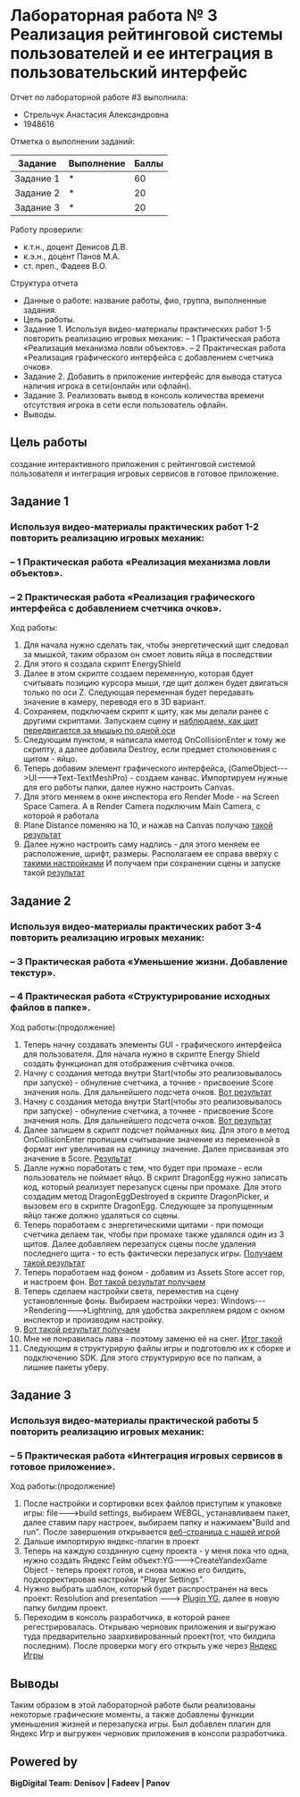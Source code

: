 # Лабораторная работа № 3 Реализация рейтинговой системы пользователей и ее интеграция в пользовательский интерфейс
Отчет по лабораторной работе #3 выполнила:
- Стрельчук Анастасия Александровна
- 1948616

Отметка о выполнении заданий:

| Задание | Выполнение | Баллы |
| ------ | ------ | ------ |
| Задание 1 | * | 60 |
| Задание 2 | * | 20 |
| Задание 3 | * | 20 |


Работу проверили:
- к.т.н., доцент Денисов Д.В.
- к.э.н., доцент Панов М.А.
- ст. преп., Фадеев В.О.

Структура отчета

- Данные о работе: название работы, фио, группа, выполненные задания.
- Цель работы.
- Задание 1.
Используя видео-материалы практических работ 1-5 повторить реализацию
игровых механик:
– 1 Практическая работа «Реализация механизма ловли объектов».
– 2 Практическая работа «Реализация графического интерфейса с
добавлением счетчика очков».
- Задание 2.
Добавить в приложение интерфейс для вывода статуса наличия игрока в сети(онлайн или офлайн).
- Задание 3.
Реализовать вывод в консоль количества времени отсутствия игрока в сети
если пользователь офлайн.
- Выводы.

## Цель работы
создание интерактивного приложения с рейтинговой системой
пользователя и интеграция игровых сервисов в готовое приложение.

## Задание 1
### Используя видео-материалы практических работ 1-2 повторить реализацию игровых механик:
### – 1 Практическая работа «Реализация механизма ловли объектов».
### – 2 Практическая работа «Реализация графического интерфейса с добавлением счетчика очков». 
Ход работы:
1) Для начала нужно сделать так, чтобы энергетический щит следовал за мышкой, таким образом он смоет ловить яйца в последствии
2) Для этого я создала скрипт EnergyShield 
3) Далее в этом скрипте создаем переменную, которая бдует считывать позицию курсора мыши, где щит должен будет двигаться только по оси Z. Следующая переменная будет передавать значение в камеру, переводя его в 3D вариант.
4) Сохраняем, подключаем скрипт к щиту, как мы делали ранее с другими скриптами. Запускаем сцену и [наблюдаем, как щит передвигается за мышью по одной оси](https://github.com/umi0193/DA-in-GameDev-lab3/blob/main/%D0%9F%D0%B5%D1%80%D0%B5%D0%BC%D0%B5%D1%89%D0%B5%D0%BD%D0%B8%D0%B5%20%D0%B7%D0%B0%20%D0%BC%D1%8B%D1%88%D1%8C%D1%8E%20%D1%89%D0%B8%D1%82%D0%B0.jpg)
5) Следующим пунктом, я написала кметод OnCollisionEnter к тому же скрипту, а далее добавила Destroy, если предмет столкновения с щитом - яйцо. 
6) Теперь добавим элемент графического интерфейса, (GameObject--->UI--->Text-TextMeshPro) - создаем канвас. Импортируем нужные для его работы папки, далее нужно настроить Canvas.
7) Для этого меняем в окне инспектора его Render Mode - на Screen Space Camera. A в Render Camera подключим Main Camera, с которой я работала 
8) Plane Distance поменяю на 10, и нажав на Canvas получаю [такой результат](https://github.com/umi0193/DA-in-GameDev-lab3/blob/main/%D0%9F%D0%BE%D1%81%D0%BB%D0%B5%20%D0%BD%D0%B0%D1%81%D1%82%D1%80%D0%BE%D0%B5%D0%BA%20Canvas.jpg)
9) Далее нужно настроить саму надпись - для этого меняем ее расположение, шрифт, размеры. Располагаем ее справа вверху с [такими настройками](https://github.com/umi0193/DA-in-GameDev-lab3/blob/main/%D0%9D%D0%B0%D1%81%D1%82%D1%80%D0%BE%D0%B9%D0%BA%D0%B8%20Score.jpg) И получаем при сохранении сцены и запуске такой [результат](https://github.com/umi0193/DA-in-GameDev-lab3/blob/main/%D0%9D%D0%B0%D1%81%D1%82%D1%80%D0%BE%D0%B9%D0%BA%D0%B0%20Score%20-%20%D1%80%D0%B5%D0%B7%D1%83%D0%BB%D1%8C%D1%82%D0%B0%D1%82.jpg)


## Задание 2
### Используя видео-материалы практических работ 3-4 повторить реализацию игровых механик:
### – 3 Практическая работа «Уменьшение жизни. Добавление текстур».
### – 4 Практическая работа «Структурирование исходных файлов в папке».

Ход работы:(продолжение)
1) Теперь начну создавать элементы GUI - графического интерфейса для пользователя.  Для начала нужно в скрипте Energy Shield создать функционал для отображения счётчика очков.
2) Начну с создания метода внутри Start(чтобы это реализовывалось при запуске) - обнуление счетчика, а точнее - присвоение Score значения ноль. Для дальнейшего подсчета очков. [Вот результат](https://github.com/umi0193/DA-in-GameDev-lab3/blob/main/%D0%A3%D1%81%D1%82%D0%B0%D0%BD%D0%BE%D0%B2%D0%B8%D0%BB%D0%B8%20%D0%BF%D1%80%D0%B8%20%D1%81%D1%82%D0%B0%D1%80%D1%82%D0%B5%20%D0%B7%D0%BD%D0%B0%D1%87%D0%B5%D0%BD%D0%B8%D0%B5%20%D1%81%D0%BA%D0%BE%D1%80%D0%B5%20%3D%200.jpg)
3) Начну с создания метода внутри Start(чтобы это реализовывалось при запуске) - обнуление счетчика, а точнее - присвоение Score значения ноль. Для дальнейшего подсчета очков. [Вот результат](https://github.com/umi0193/DA-in-GameDev-lab3/blob/main/%D0%A3%D1%81%D1%82%D0%B0%D0%BD%D0%BE%D0%B2%D0%B8%D0%BB%D0%B8%20%D0%BF%D1%80%D0%B8%20%D1%81%D1%82%D0%B0%D1%80%D1%82%D0%B5%20%D0%B7%D0%BD%D0%B0%D1%87%D0%B5%D0%BD%D0%B8%D0%B5%20%D1%81%D0%BA%D0%BE%D1%80%D0%B5%20%3D%200.jpg)
4)  Далее запишем в скрипт подсчет пойманных яиц. Для этого в метод OnCollisionEnter пропишем считывание значение из переменной в формат инт увеличивая на единицу значение. Далее присваивая это значение в Score. [Результат](https://github.com/umi0193/DA-in-GameDev-lab3/blob/main/%D0%9F%D0%BE%D0%B4%D1%81%D1%87%D1%91%D1%82.jpg)
5)  Далле нужно поработать с тем, что будет при промахе - если пользователь не поймает яйцо. В скрипт DragonEgg нужно записать код, который реализует перезапуск сцены при промахе. Для этого создадим метод DragonEggDestroyed в скрипте DragonPicker, и вызовем его в скрипте DragonEgg. Следующее за пропущенным яйцо также должно удаляться со сцены. 
6)  Теперь поработаем с энергетическими щитами - при помощи счетчика делаем так, чтобы при промахе также удалялся один из 3 щитов. Далее добавляем перезапуск сцены после удаления последнего щита - то есть фактически перезапуск игры. [Получаем такой результат](https://github.com/umi0193/DA-in-GameDev-lab3/blob/main/%D0%A3%D0%BC%D0%B5%D0%BD%D1%8C%D1%88%D0%B5%D0%BD%D0%B8%D0%B5%20%D0%BA%D0%BE%D0%BB-%D0%B2%D0%B0%20%D1%89%D0%B8%D1%82%D0%BE%D0%B2.jpg)
7) Теперь поработаем над фоном - добавим из Assets Store ассет гор, и настроем фон. [Вот такой результат получаем](https://github.com/umi0193/DA-in-GameDev-lab3/blob/main/%D0%9D%D0%B0%D1%81%D1%82%D1%80%D0%BE%D0%B9%D0%BA%D0%B8%20%D0%B3%D0%BE%D1%80%D1%8B.jpg)
8) Теперь сделаем настройки света, переместив на сцену установленные фоны. Выбираем настройки через: Windows--->Rendering--->Lightning, для удобства закрепляем рядом с окном инспектор и производим настройку.
9) [Вот такой результат получаем](https://github.com/umi0193/DA-in-GameDev-lab3/blob/main/%D0%A1%20%D1%82%D0%B5%D0%BA%D1%81%D1%82%D1%83%D1%80%D0%B0%D0%BC%D0%B8%20%D0%BD%D0%B5%D0%B1%D0%B0.jpg) 
10)  Мне не понравилась лава - поэтому заменю её на снег. [Итог такой](https://github.com/umi0193/DA-in-GameDev-lab3/blob/main/%D0%98%D1%82%D0%BE%D0%B3.jpg)
11)  Следующим я структурирую файлы игры и подготовлю их к сборке и подключению SDK. Для этого структурирую все по папкам, а лишние пакеты уберу. 
 
## Задание 3
###  Используя видео-материалы практической работы 5 повторить реализацию игровых механик:
### – 5 Практическая работа «Интеграция игровых сервисов в готовое приложение».

Ход работы:(продолжение) 
1) После настройки и сортировки всех файлов приступим к упаковке игры: file--->build settings, выбираем WEBGL, устанавливаем пакет, далее ставим пару настроек, выбираем папку и нажимаем"Build and run". После завершения открывается [веб-страница с нашей игрой](https://github.com/umi0193/DA-in-GameDev-lab3/blob/main/%D0%9F%D0%BE%D1%81%D0%BB%D0%B5%20%D0%B1%D0%B8%D0%BB%D0%B4%D0%B0.jpg)
2) Дальше импортирую яндекс-плагин в проект
3) Теперь на каждую созданную сцену проекта - у меня пока что одна, нужно создать Яндекс Гейм объект:YG--->CreateYandexGame Object - теперь проект готов, и снова можно его билдить, подкорректировав настройки "Player Settings". 
4) Нужно выбрать шаблон, который будет распространен на весь проект: Resolution and presentation ---> [Plugin YG](https://github.com/umi0193/DA-in-GameDev-lab3/blob/main/%D0%9D%D0%B0%D1%81%D1%82%D1%80%D0%BE%D0%B9%D0%BA%D0%B0.jpg), далее в новую папку билдим проект. 
5) Переходим в консоль разработчика, в которой ранее регестрировалась. Открываю черновик приложения и выгружаю туда предварительно заархивированный проект(тот, что билдила последним). После проверки могу его открыть уже через [Яндекс Игры](https://github.com/umi0193/DA-in-GameDev-lab3/blob/main/%D0%97%D0%B0%D0%B3%D1%80%D1%83%D0%B6%D0%B5%D0%BD%D0%BD%D1%8B%D0%B9%20%D1%87%D0%B5%D1%80%D0%BD%D0%BE%D0%B2%D0%B8%D0%BA.jpg)  

## Выводы

Таким образом в этой лабораторной работе были реализованы некоторые графические моменты, а также добавлены функции уменьшения жизней и перезапуска игры. Был добавлен плагин для Яндекс Игр и выгружен черновик приложения в консоли разработчика. 

## Powered by

**BigDigital Team: Denisov | Fadeev | Panov**
